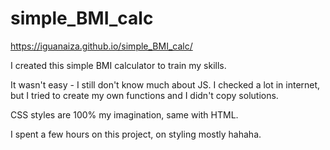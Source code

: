 # simple_BMI_calc
https://iguanaiza.github.io/simple_BMI_calc/

I created this simple BMI calculator to train my skills. 

It wasn't easy - I still don't know much about JS. I checked a lot in internet, but I tried to create my own functions and I didn't copy solutions.

CSS styles are 100% my imagination, same with HTML.

I spent a few hours on this project, on styling mostly hahaha.
